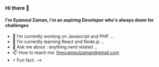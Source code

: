 ### Hi there 👋

#### I'm Syamsul Zaman, i'm an aspiring Developer who's always down for challenges 

- 🔭 I’m currently working on Javascript and PHP ...
- 🌱 I’m currently learning React and Node.js ...
- 💬 Ask me about : anything nerd related ...
- 📫 How to reach me: thesyamsulzaman@gmail.com
- ⚡ Fun fact: 
-->
